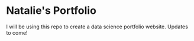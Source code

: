 # Natalie's Portfolio

I will be using this repo to create a data science portfolio website. Updates to come!
